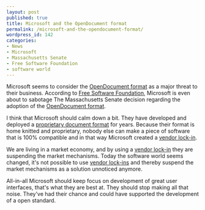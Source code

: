 ```yaml
---
layout: post
published: true
title: Microsoft and the OpenDocument format
permalink: /microsoft-and-the-opendocument-format/
wordpress_id: 142
categories:
- News
- Microsoft
- Massachusetts Senate
- Free Software Foundation
- software world
---
```



Microsoft seems to consider the <a href="http://en.wikipedia.org/wiki/OpenDocument">OpenDocument format</a> as a major threat to their business. According to <a href="http://www.fsf.org/">Free Software Foundation</a>, Microsoft is even about to sabotage The Massachusetts Senate decision regarding the adoption of the <a href="http://en.wikipedia.org/wiki/OpenDocument">OpenDocument format</a>.

I think that Microsoft should calm down a bit. They have developed and deployed a <a href="http://en.wikipedia.org/wiki/Proprietary">proprietary document format</a> for years. Because their format is home knitted and proprietary, nobody else can make a piece of software that is 100% compatible and in that way Microsoft created a <a href="http://en.wikipedia.org/wiki/Vendor_lock-in">vendor lock-in</a>.

We are living in a market economy, and by using a <a href="http://en.wikipedia.org/wiki/Vendor_lock-in">vendor lock-in</a> they are suspending the market mechanisms. Today the software world seems changed,  it's not possible to use <a href="http://en.wikipedia.org/wiki/Vendor_lock-in">vendor lock-ins</a> and thereby suspend the market mechanisms as a solution unnoticed anymore.

All-in-all Microsoft should keep focus on development of great user interfaces, that's what they are best at. They should stop making all that noise. They've had their chance and could have supported the development of a open standard.
